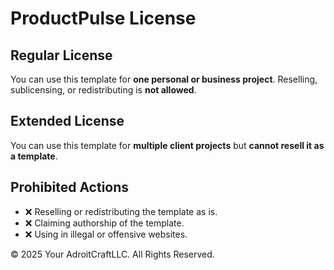 # ProductPulse License  

## Regular License  
You can use this template for **one personal or business project**. Reselling, sublicensing, or redistributing is **not allowed**.  

## Extended License  
You can use this template for **multiple client projects** but **cannot resell it as a template**.  

## Prohibited Actions  
- ❌ Reselling or redistributing the template as is.  
- ❌ Claiming authorship of the template.  
- ❌ Using in illegal or offensive websites.  

© 2025 Your AdroitCraftLLC. All Rights Reserved.  

